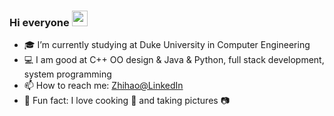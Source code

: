 ### Hi everyone <a href="https://www.gautamkrishnar.com/"><img src="https://media.giphy.com/media/hvRJCLFzcasrR4ia7z/giphy.gif" width="25px"></a>

<!--
**zeee233/zeee233** is a ✨ _special_ ✨ repository because its `README.md` (this file) appears on your GitHub profile.

Here are some ideas to get you started:
-->
- :mortar_board: I’m currently studying at Duke University in Computer Engineering
- :computer: I am good at C++ OO design & Java & Python, full stack development, system programming
- :mailbox: How to reach me: [Zhihao@LinkedIn](https://www.linkedin.com/in/zhihao-zou/)
- :violin: Fun fact: I love cooking :rice: and taking pictures :camera:

